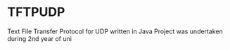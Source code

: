 # TFTPUDP
Text File Transfer Protocol for UDP written in Java
Project was undertaken during 2nd year of uni
